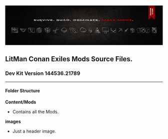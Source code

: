 ![GitLab Header](/images/gitlab_header.png)

## LitMan Conan Exiles Mods Source Files.

### Dev Kit Version 144536.21789

----

#### <i class="fas fa-folder"></i> Folder Structure 

**Content/Mods**
- Contains all the Mods.

**images**
- Just a header image.

